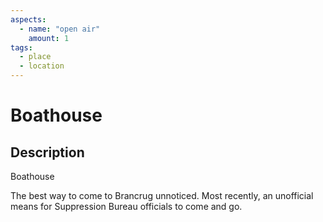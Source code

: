 ```yaml
---
aspects: 
  - name: "open air"
    amount: 1
tags:
  - place
  - location
---
```


# Boathouse

## Description
Boathouse

The best way to come to Brancrug unnoticed. Most recently, an unofficial means for Suppression Bureau officials to come and go.